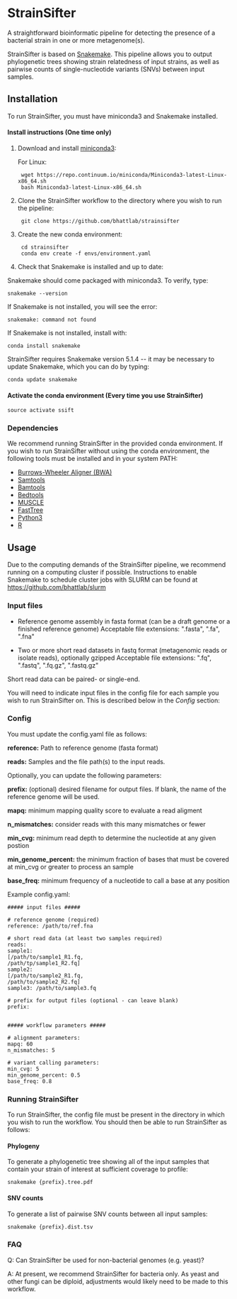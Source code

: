 # StrainSifter

A straightforward bioinformatic pipeline for detecting the presence of a bacterial strain in one or more metagenome(s).

StrainSifter is based on [Snakemake](https://snakemake.readthedocs.io/en/stable/). This pipeline allows you to output phylogenetic trees showing strain relatedness of input strains, as well as pairwise counts of single-nucleotide variants (SNVs) between input samples.

## Installation

To run StrainSifter, you must have miniconda3 and Snakemake installed.

#### Install instructions (One time only)
1. Download and install [miniconda3](https://conda.io/miniconda.html):

    For Linux:

        wget https://repo.continuum.io/miniconda/Miniconda3-latest-Linux-x86_64.sh
        bash Miniconda3-latest-Linux-x86_64.sh

2. Clone the StrainSifter workflow to the directory where you wish to run the pipeline:

        git clone https://github.com/bhattlab/strainsifter

3. Create the new conda environment:

        cd strainsifter
        conda env create -f envs/environment.yaml

4. Check that Snakemake is installed and up to date:

  Snakemake should come packaged with miniconda3. To verify, type:

    snakemake --version

  If Snakemake is not installed, you will see the error:

    snakemake: command not found

  If Snakemake is not installed, install with:

    conda install snakemake

  StrainSifter requires Snakemake version 5.1.4 -- it may be necessary to update Snakemake, which you can do by typing:

    conda update snakemake

#### Activate the conda environment (Every time you use StrainSifter)

    source activate ssift

### Dependencies

We recommend running StrainSifter in the provided conda environment. If you wish to run StrainSifter without using the conda environment, the following tools must be installed and in your system PATH:
* [Burrows-Wheeler Aligner (BWA)](http://bio-bwa.sourceforge.net)
* [Samtools](http://www.htslib.org)
* [Bamtools](https://github.com/pezmaster31/bamtools)
* [Bedtools](http://bedtools.readthedocs.io/en/latest/)
* [MUSCLE](https://www.drive5.com/muscle/)
* [FastTree](http://www.microbesonline.org/fasttree/)
* [Python3](https://www.python.org/downloads/)
* [R](https://www.r-project.org)

## Usage

Due to the computing demands of the StrainSifter pipeline, we recommend running on a computing cluster if possible.
Instructions to enable Snakemake to schedule cluster jobs with SLURM can be found at https://github.com/bhattlab/slurm

### Input files

* Reference genome assembly in fasta format (can be a draft genome or a finished reference genome)
Acceptable file extensions: ".fasta", ".fa", ".fna"

* Two or more short read datasets in fastq format (metagenomic reads or isolate reads), optionally gzipped
Acceptable file extensions: ".fq", ".fastq", ".fq.gz", ".fastq.gz"

Short read data can be paired- or single-end.

You will need to indicate input files in the config file for each sample you wish to run StrainSifter on. This is described below in the *Config* section:

### Config

You must update the config.yaml file as follows:

**reference:** Path to reference genome (fasta format)

**reads:** Samples and the file path(s) to the input reads.


Optionally, you can update the following parameters:

**prefix:** (optional) desired filename for output files. If blank, the name of the reference genome will be used.

**mapq:** minimum mapping quality score to evaluate a read aligment

**n_mismatches:** consider reads with this many mismatches or fewer

**min_cvg:** minimum read depth to determine the nucleotide at any given postion

**min_genome_percent:** the minimum fraction of bases that must be covered at min_cvg or greater to process an sample

**base_freq:** minimum frequency of a nucleotide to call a base at any position


Example config.yaml:

    ##### input files #####

    # reference genome (required)
    reference: /path/to/ref.fna

    # short read data (at least two samples required)
    reads:
    sample1:
    [/path/to/sample1_R1.fq,
    /path/tp/sample1_R2.fq]
    sample2:
    [/path/to/sample2_R1.fq,
    /path/to/sample2_R2.fq]
    sample3: /path/to/sample3.fq

    # prefix for output files (optional - can leave blank)
    prefix:


    ##### workflow parameters #####

    # alignment parameters:
    mapq: 60
    n_mismatches: 5

    # variant calling parameters:
    min_cvg: 5
    min_genome_percent: 0.5
    base_freq: 0.8


### Running StrainSifter

To run StrainSifter, the config file must be present in the directory in which you wish to run the workflow.
You should then be able to run StrainSifter as follows:

#### Phylogeny

To generate a phylogenetic tree showing all of the input samples that contain your strain of interest at sufficient coverage to profile:

    snakemake {prefix}.tree.pdf

#### SNV counts

To generate a list of pairwise SNV counts between all input samples:

    snakemake {prefix}.dist.tsv

### FAQ

Q: Can StrainSifter be used for non-bacterial genomes (e.g. yeast)?

A: At present, we recommend StrainSifter for bacteria only. As yeast and other fungi can be diploid, adjustments would likely need to be made to this workflow.

